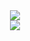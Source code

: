 <div>
<center>
<img src="https://github-readme-stats.vercel.app/api?username=Schmaenjael&count_private=true&show_icons=true&theme=midnight-purple&locale=en&include_all_commits=true&custom_title=Schmaenjael's%20Github%20Stats&hide=issues"> <br/>
<img src="https://github-readme-stats.vercel.app/api/top-langs/?username=Schmaenjael&theme=midnight-purple">
</center>
</div>
